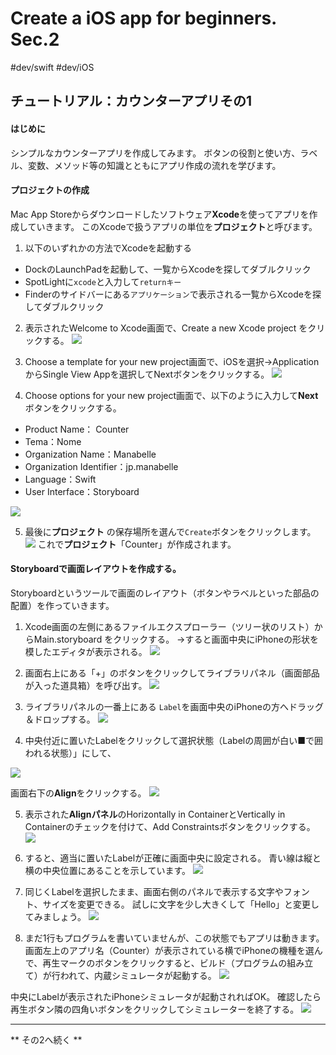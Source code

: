 # Create a iOS app for beginners. Sec.2
#dev/swift #dev/iOS

## チュートリアル：カウンターアプリその1
#### はじめに
シンプルなカウンターアプリを作成してみます。
ボタンの役割と使い方、ラベル、変数、メソッド等の知識とともにアプリ作成の流れを学びます。

#### プロジェクトの作成
Mac App Storeからダウンロードしたソフトウェア**Xcode**を使ってアプリを作成していきます。
このXcodeで扱うアプリの単位を**プロジェクト**と呼びます。

1. 以下のいずれかの方法でXcodeを起動する
* DockのLaunchPadを起動して、一覧からXcodeを探してダブルクリック
* SpotLightに`xcode`と入力して`returnキー`
* Finderのサイドバーにある`アプリケーション`で表示される一覧からXcodeを探してダブルクリック

2. 表示されたWelcome to Xcode画面で、Create a new Xcode project をクリックする。
![](Create%20a%20iOS%20app%20for%20beginners.%20Sec.2/%E3%82%B9%E3%82%AF%E3%83%AA%E3%83%BC%E3%83%B3%E3%82%B7%E3%83%A7%E3%83%83%E3%83%88_2020-02-28_11_36_55%202.png)

3. Choose a template for your new project画面で、iOSを選択→ApplicationからSingle View Appを選択してNextボタンをクリックする。
![](Create%20a%20iOS%20app%20for%20beginners.%20Sec.2/%E3%82%B9%E3%82%AF%E3%83%AA%E3%83%BC%E3%83%B3%E3%82%B7%E3%83%A7%E3%83%83%E3%83%88_2020_02_28_11_39%202.png)

4. Choose options for your new project画面で、以下のように入力して**Next**ボタンをクリックする。
* Product Name：  Counter
* Tema：Nome
* Organization Name：Manabelle
* Organization Identifier：jp.manabelle
* Language：Swift
* User Interface：Storyboard

![](Create%20a%20iOS%20app%20for%20beginners.%20Sec.2/%E3%82%B9%E3%82%AF%E3%83%AA%E3%83%BC%E3%83%B3%E3%82%B7%E3%83%A7%E3%83%83%E3%83%88_2020_02_28_11_44%202.png)

5. 最後に**プロジェクト** の保存場所を選んで`Create`ボタンをクリックします。
![](Create%20a%20iOS%20app%20for%20beginners.%20Sec.2/%E3%82%B9%E3%82%AF%E3%83%AA%E3%83%BC%E3%83%B3%E3%82%B7%E3%83%A7%E3%83%83%E3%83%88%202020-03-06%200.38.18%202.png)
これで**プロジェクト**「Counter」が作成されます。

#### Storyboardで画面レイアウトを作成する。
Storyboardというツールで画面のレイアウト（ボタンやラベルといった部品の配置）を作っていきます。
1. Xcode画面の左側にあるファイルエクスプローラー（ツリー状のリスト）からMain.storyboard をクリックする。
→すると画面中央にiPhoneの形状を模したエディタが表示される。
![](Create%20a%20iOS%20app%20for%20beginners.%20Sec.2/%E3%82%B9%E3%82%AF%E3%83%AA%E3%83%BC%E3%83%B3%E3%82%B7%E3%83%A7%E3%83%83%E3%83%88_2020-03-06_0_56_25%202.png)

2. 画面右上にある「+」のボタンをクリックしてライブラリパネル（画面部品が入った道具箱）を呼び出す。
![](Create%20a%20iOS%20app%20for%20beginners.%20Sec.2/Main_storyboard%203.png)

3. ライブラリパネルの一番上にある `Label`を画面中央のiPhoneの方へドラッグ＆ドロップする。
![](Create%20a%20iOS%20app%20for%20beginners.%20Sec.2/Main_storyboard-2%202.png)

4. 中央付近に置いたLabelをクリックして選択状態（Labelの周囲が白い■で囲われる状態）」にして、

![](Create%20a%20iOS%20app%20for%20beginners.%20Sec.2/Main_storyboard-3%202.png)

画面右下の**Align**をクリックする。
![](Create%20a%20iOS%20app%20for%20beginners.%20Sec.2/Main_storyboard_%E3%81%A8_Bear%202.png)

5. 表示された**Alignパネル**のHorizontally in ContainerとVertically in Containerのチェックを付けて、Add Constraintsボタンをクリックする。
![](Create%20a%20iOS%20app%20for%20beginners.%20Sec.2/Main_storyboard_%E3%81%A8_%E6%96%B0%E3%81%97%E3%81%84%E3%82%BF%E3%83%95%E3%82%99-2%202.png)


6. すると、適当に置いたLabelが正確に画面中央に設定される。
青い線は縦と横の中央位置にあることを示しています。
![](Create%20a%20iOS%20app%20for%20beginners.%20Sec.2/Main_storyboard-4%202.png)

7. 同じくLabelを選択したまま、画面右側のパネルで表示する文字やフォント、サイズを変更できる。
試しに文字を少し大きくして「Hello」と変更してみましょう。
![](Create%20a%20iOS%20app%20for%20beginners.%20Sec.2/Main_storyboard%204.png)

8. まだ1行もプログラムを書いていませんが、この状態でもアプリは動きます。
画面左上のアプリ名（Counter）が表示されている横でiPhoneの機種を選んで、再生マークのボタンをクリックすると、ビルド（プログラムの組み立て）が行われて、内蔵シミュレータが起動する。
![](Create%20a%20iOS%20app%20for%20beginners.%20Sec.2/Counter_xcodeproj%202.png)

中央にLabelが表示されたiPhoneシミュレータが起動されればOK。
確認したら再生ボタン隣の四角いボタンをクリックしてシミュレーターを終了する。
![](Create%20a%20iOS%20app%20for%20beginners.%20Sec.2/%E3%82%B9%E3%82%AF%E3%83%AA%E3%83%BC%E3%83%B3%E3%82%B7%E3%83%A7%E3%83%83%E3%83%88_2020-03-06_2_07_07%202.png)

- - - -
** その2へ続く **











